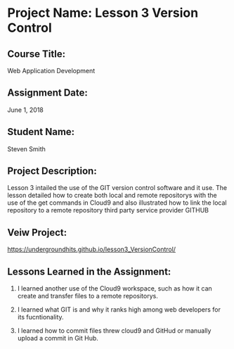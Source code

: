 # Project Name:  Lesson 3 Version Control




## Course Title:
Web Application Development



## Assignment Date:  
June 1, 2018



## Student Name:  
Steven Smith



## Project Description:
Lesson 3 intailed the use of the GIT version control software and it use. The lesson
detailed how to create both local and remote repositorys with the use of the get commands 
in Cloud9 and also illustrated how to link
the local repository to a remote repository third party service provider GITHUB 


## Veiw Project:
https://undergroundhits.github.io/lesson3_VersionControl/



## Lessons Learned in the Assignment:

1. I learned another use of the Cloud9 workspace, such as how it can create and transfer files to a remote repositorys.

2. I learned what GIT is and why it ranks high among web developers for its fucntionality.

3. I learned how to commit files threw cloud9 and GitHud or manually upload a commit in Git Hub.


